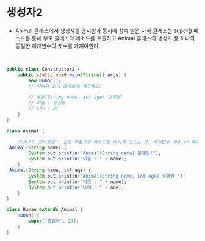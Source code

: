 # 생성자2

- Animal 클래스에서 생성자를 명시함과 동시에 상속 받은 자식 클래스는 super() 메소드를 통해 부모 클래스의 메소드를 호출하고 Animal 클래스의 생성자 중 하나와 동일한 매개변수의 갯수를 가져야한다.

<br>

```java
public class Constructor2 {
    public static void main(String[] args) {
        new Human();
        // 아래와 같이 출력되게 해주세요.

        // 동물(String name, int age) 실행됨!
        // 이름 : 홍길동
        // 나이 : 27
    }
}

class Animal {

    //메소드 오버로딩 : 같은 이름으로 메소드를 여러개 만드는 것, 매개변수 개수 or 매개변수 타입이 달라야한다.
 Animal(String name) {
        System.out.println("Animal(String name) 실행됨!");
        System.out.println("이름 : " + name);
    }
 Animal(String name, int age) {
        System.out.println("Animal(String name, int age) 실행됨!");
        System.out.println("이름 : " + name);
        System.out.println("나이 : " + age);
    }
}

class Human extends Animal {
    Human(){
        super("홍길동", 27);
    }
}


```

